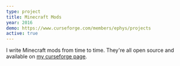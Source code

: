 ```yaml
---
type: project
title: Minecraft Mods
year: 2016
demo: https://www.curseforge.com/members/ephys/projects
active: true
---
```


I write Minecraft mods from time to time. They're all open source and available on [my curseforge page](https://www.curseforge.com/members/ephys/projects).
